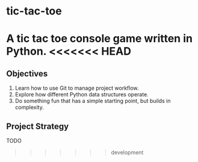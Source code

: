# tic-tac-toe
A tic tac toe console game written in Python.
<<<<<<< HEAD
=======

## Objectives
1. Learn how to use Git to manage project workflow.
2. Explore how different Python data structures operate.
3. Do something fun that has a simple starting point, but builds in complexity.

## Project Strategy
TODO
>>>>>>> development
